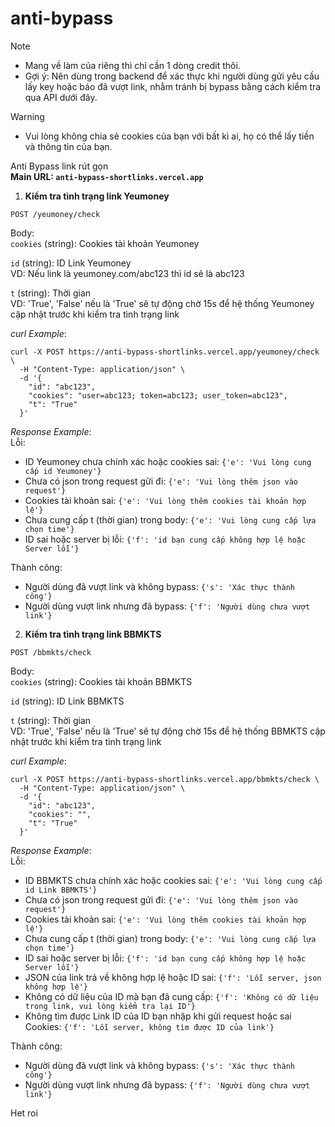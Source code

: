 # anti-bypass  
> [!NOTE]  
> - Mang về làm của riêng thì chỉ cần 1 dòng credit thôi.  
> - Gợi ý: Nên dùng trong backend để xác thực khi người dùng gửi yêu cầu lấy key hoặc báo đã vượt link, nhằm tránh bị bypass bằng cách kiểm tra qua API dưới đây.

> [!WARNING]  
> - Vui lòng không chia sẻ cookies của bạn với bất kì ai, họ có thể lấy tiền và thông tin của bạn.
  
Anti Bypass link rút gọn  
**Main URL: `anti-bypass-shortlinks.vercel.app`**  
1. **Kiểm tra tình trạng link Yeumoney**  
```
POST /yeumoney/check
```
Body:  
`cookies` (string): Cookies tài khoản Yeumoney  
  
`id` (string): ID Link Yeumoney  
VD: Nếu link là yeumoney.com/abc123 thì id sẽ là abc123  
  
`t` (string): Thời gian  
VD: 'True', 'False' nếu là 'True' sẽ tự động chờ 15s để hệ thống Yeumoney cập nhật trước khi kiểm tra tình trạng link  

*curl Example*:
```
curl -X POST https://anti-bypass-shortlinks.vercel.app/yeumoney/check \
  -H "Content-Type: application/json" \
  -d '{
    "id": "abc123",
    "cookies": "user=abc123; token=abc123; user_token=abc123",
    "t": "True"
  }'
```  
*Response Example*:  
Lỗi:  
- ID Yeumoney chưa chính xác hoặc cookies sai: `{'e': 'Vui lòng cung cấp id Yeumoney'}`  
- Chưa có json trong request gửi đi: `{'e': 'Vui lòng thêm json vào request'}`  
- Cookies tài khoản sai: `{'e': 'Vui lòng thêm cookies tài khoản hợp lệ'}`
- Chưa cung cấp t (thời gian) trong body: `{'e': 'Vui lòng cung cấp lựa chọn time'}`
- ID sai hoặc server bị lỗi: `{'f': 'id bạn cung cấp không hợp lệ hoặc Server lỗi'}`
  
Thành công:  
- Người dùng đã vượt link và không bypass: `{'s': 'Xác thực thành công'}`  
- Người dùng vượt link nhưng đã bypass: `{'f': 'Người dùng chưa vượt link'}`  

2. **Kiểm tra tình trạng link BBMKTS**  
```
POST /bbmkts/check
```
Body:  
`cookies` (string): Cookies tài khoản BBMKTS  
  
`id` (string): ID Link BBMKTS  
  
`t` (string): Thời gian  
VD: 'True', 'False' nếu là 'True' sẽ tự động chờ 15s để hệ thống BBMKTS cập nhật trước khi kiểm tra tình trạng link  

*curl Example*:
```
curl -X POST https://anti-bypass-shortlinks.vercel.app/bbmkts/check \
  -H "Content-Type: application/json" \
  -d '{
    "id": "abc123",
    "cookies": "",
    "t": "True"
  }'
```  
*Response Example*:  
Lỗi:  
- ID BBMKTS chưa chính xác hoặc cookies sai: `{'e': 'Vui lòng cung cấp id Link BBMKTS'}`  
- Chưa có json trong request gửi đi: `{'e': 'Vui lòng thêm json vào request'}`  
- Cookies tài khoản sai: `{'e': 'Vui lòng thêm cookies tài khoản hợp lệ'}`
- Chưa cung cấp t (thời gian) trong body: `{'e': 'Vui lòng cung cấp lựa chọn time'}`
- ID sai hoặc server bị lỗi: `{'f': 'id bạn cung cấp không hợp lệ hoặc Server lỗi'}`
- JSON của link trả về không hợp lệ hoặc ID sai: `{'f': 'Lỗi server, json không hợp lệ'}`
- Không có dữ liệu của ID mà bạn đã cung cấp: `{'f': 'Không có dữ liệu trong link, vui lòng kiểm tra lại ID'}`
- Không tìm được Link ID của ID bạn nhập khi gửi request hoặc sai Cookies: `{'f': 'Lỗi server, không tìm được ID của link'}`  
  
Thành công:  
- Người dùng đã vượt link và không bypass: `{'s': 'Xác thực thành công'}`  
- Người dùng vượt link nhưng đã bypass: `{'f': 'Người dùng chưa vượt link'}`  
  
Het roi
